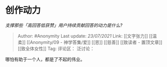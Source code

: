# 创作动力
*支撑那些「高回答低获赞」用户持续贡献回答的动力是什么?*

> Author: #Anonymity
> Last update: *23/07/2021*
> Link: [[文字张力]] [[温柔]] [[Anonymity/09 - 神学答集/爱]] [[恩]] [[慈善]] [[致读者 - 置顶文章]] [[致全体女性]]
> Tag:
> 评论区：
> 泛讨论：

哪怕有助于一个人，都是了不起的伟业。
